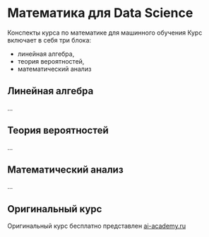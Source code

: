 # Математика для Data Science
Конспекты курса по математике для машинного обучения
Курс включает в себя три блока:
 - линейная алгебра,
 - теория вероятностей,
 - математический анализ

## Линейная алгебра
...

## Теория вероятностей
...

## Математический анализ
...

## Оригинальный курс
Оригинальный курс бесплатно представлен [ai-academy.ru](https://ai-academy.ru)
